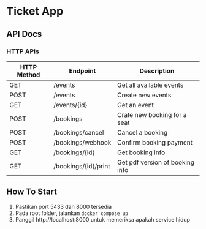# Ticket App

## API Docs

### HTTP APIs

| HTTP Method | Endpoint             | Description                     |
|-------------|----------------------|---------------------------------|
| GET         | /events              | Get all available events        |
| POST        | /events              | Create new events               |
| GET         | /events/{id}         | Get an event                    |
| POST        | /bookings            | Crate new booking for a seat    | 
| POST        | /bookings/cancel     | Cancel a booking                |
| POST        | /bookings/webhook    | Confirm booking payment         |
| GET         | /bookings/{id}       | Get booking info                |
| GET         | /bookings/{id}/print | Get pdf version of booking info |


## How To Start

1. Pastikan port 5433 dan 8000 tersedia
2. Pada root folder, jalankan `docker compose up`
3. Panggil http://localhost:8000 untuk memeriksa apakah service hidup
